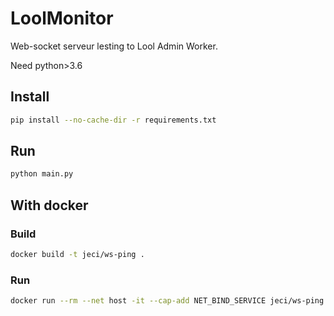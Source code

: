 # LoolMonitor

Web-socket serveur lesting to Lool Admin Worker.

Need python>3.6

## Install

```bash
pip install --no-cache-dir -r requirements.txt
```

## Run

```bash
python main.py
```

## With docker

### Build

```bash
docker build -t jeci/ws-ping .
```

### Run

```bash
docker run --rm --net host -it --cap-add NET_BIND_SERVICE jeci/ws-ping
```
